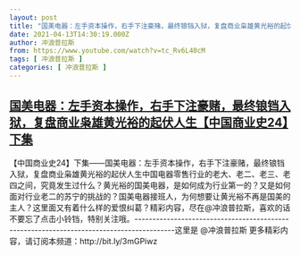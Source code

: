 ```yaml
---
layout: post
title: "国美电器：左手资本操作，右手下注豪赌，最终锒铛入狱，复盘商业枭雄黄光裕的起伏人生【中国商业史24】下集"
date: 2021-04-13T14:30:19.000Z
author: 冲浪普拉斯
from: https://www.youtube.com/watch?v=tc_Rv6L40cM
tags: [ 冲浪普拉斯 ]
categories: [ 冲浪普拉斯 ]
---
```

<!--1618324219000-->
[国美电器：左手资本操作，右手下注豪赌，最终锒铛入狱，复盘商业枭雄黄光裕的起伏人生【中国商业史24】下集](https://www.youtube.com/watch?v=tc_Rv6L40cM)
------

<div>
【中国商业史24】下集——国美电器：左手资本操作，右手下注豪赌，最终锒铛入狱，复盘商业枭雄黄光裕的起伏人生中国电器零售行业的老大、老二、老三、老四之间，究竟发生过什么？黄光裕的国美电器，是如何成为行业第一的？又是如何面对行业老二的苏宁的挑战的？国美电器接班人，为何想要让黄光裕不再是国美的主人？这里面又有着什么样的爱恨纠葛？精彩内容，尽在@冲浪普拉斯，喜欢的话不要忘了点击小铃铛，特别关注哦。-----------------------------------------------------------------------------------------这里是  @冲浪普拉斯     更多精彩内容，请订阅本频道：http://bit.ly/3mGPiwz
</div>
